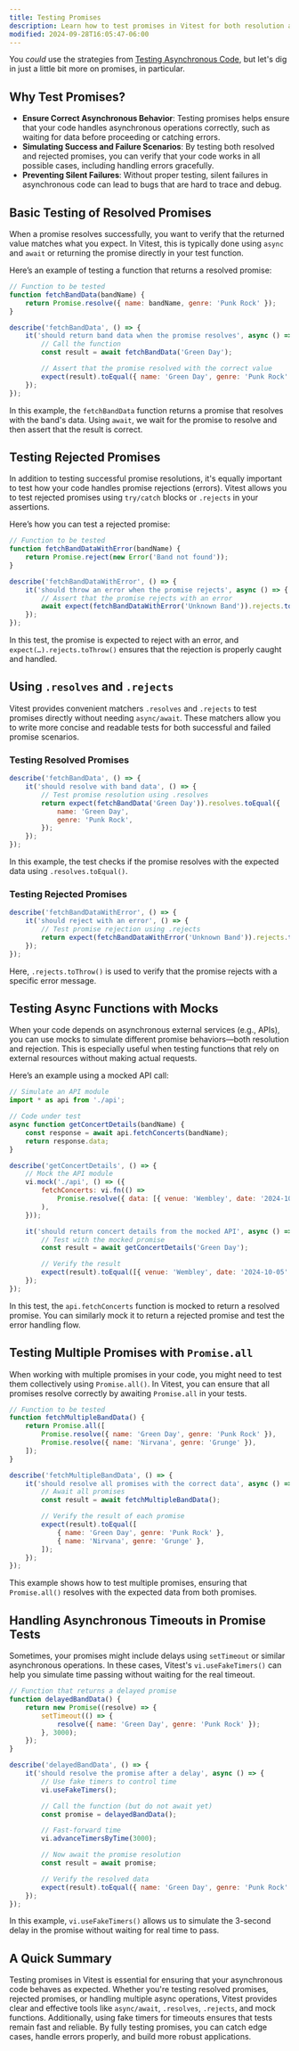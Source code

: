 ```yaml
---
title: Testing Promises
description: Learn how to test promises in Vitest for both resolution and rejection.
modified: 2024-09-28T16:05:47-06:00
---
```


You *could* use the strategies from [Testing Asynchronous Code](testing-asynchronous-code.md), but let's dig in just a little bit more on promises, in particular.

## Why Test Promises?

- **Ensure Correct Asynchronous Behavior**: Testing promises helps ensure that your code handles asynchronous operations correctly, such as waiting for data before proceeding or catching errors.
- **Simulating Success and Failure Scenarios**: By testing both resolved and rejected promises, you can verify that your code works in all possible cases, including handling errors gracefully.
- **Preventing Silent Failures**: Without proper testing, silent failures in asynchronous code can lead to bugs that are hard to trace and debug.

## Basic Testing of Resolved Promises

When a promise resolves successfully, you want to verify that the returned value matches what you expect. In Vitest, this is typically done using `async` and `await` or returning the promise directly in your test function.

Here’s an example of testing a function that returns a resolved promise:

```js
// Function to be tested
function fetchBandData(bandName) {
	return Promise.resolve({ name: bandName, genre: 'Punk Rock' });
}

describe('fetchBandData', () => {
	it('should return band data when the promise resolves', async () => {
		// Call the function
		const result = await fetchBandData('Green Day');

		// Assert that the promise resolved with the correct value
		expect(result).toEqual({ name: 'Green Day', genre: 'Punk Rock' });
	});
});
```

In this example, the `fetchBandData` function returns a promise that resolves with the band's data. Using `await`, we wait for the promise to resolve and then assert that the result is correct.

## Testing Rejected Promises

In addition to testing successful promise resolutions, it's equally important to test how your code handles promise rejections (errors). Vitest allows you to test rejected promises using `try/catch` blocks or `.rejects` in your assertions.

Here’s how you can test a rejected promise:

```js
// Function to be tested
function fetchBandDataWithError(bandName) {
	return Promise.reject(new Error('Band not found'));
}

describe('fetchBandDataWithError', () => {
	it('should throw an error when the promise rejects', async () => {
		// Assert that the promise rejects with an error
		await expect(fetchBandDataWithError('Unknown Band')).rejects.toThrow('Band not found');
	});
});
```

In this test, the promise is expected to reject with an error, and `expect(…).rejects.toThrow()` ensures that the rejection is properly caught and handled.

## Using `.resolves` and `.rejects`

Vitest provides convenient matchers `.resolves` and `.rejects` to test promises directly without needing `async/await`. These matchers allow you to write more concise and readable tests for both successful and failed promise scenarios.

### Testing Resolved Promises

```js
describe('fetchBandData', () => {
	it('should resolve with band data', () => {
		// Test promise resolution using .resolves
		return expect(fetchBandData('Green Day')).resolves.toEqual({
			name: 'Green Day',
			genre: 'Punk Rock',
		});
	});
});
```

In this example, the test checks if the promise resolves with the expected data using `.resolves.toEqual()`.

### Testing Rejected Promises

```js
describe('fetchBandDataWithError', () => {
	it('should reject with an error', () => {
		// Test promise rejection using .rejects
		return expect(fetchBandDataWithError('Unknown Band')).rejects.toThrow('Band not found');
	});
});
```

Here, `.rejects.toThrow()` is used to verify that the promise rejects with a specific error message.

## Testing Async Functions with Mocks

When your code depends on asynchronous external services (e.g., APIs), you can use mocks to simulate different promise behaviors—both resolution and rejection. This is especially useful when testing functions that rely on external resources without making actual requests.

Here’s an example using a mocked API call:

```js
// Simulate an API module
import * as api from './api';

// Code under test
async function getConcertDetails(bandName) {
	const response = await api.fetchConcerts(bandName);
	return response.data;
}

describe('getConcertDetails', () => {
	// Mock the API module
	vi.mock('./api', () => ({
		fetchConcerts: vi.fn(() =>
			Promise.resolve({ data: [{ venue: 'Wembley', date: '2024-10-05' }] }),
		),
	}));

	it('should return concert details from the mocked API', async () => {
		// Test with the mocked promise
		const result = await getConcertDetails('Green Day');

		// Verify the result
		expect(result).toEqual([{ venue: 'Wembley', date: '2024-10-05' }]);
	});
});
```

In this test, the `api.fetchConcerts` function is mocked to return a resolved promise. You can similarly mock it to return a rejected promise and test the error handling flow.

## Testing Multiple Promises with `Promise.all`

When working with multiple promises in your code, you might need to test them collectively using `Promise.all()`. In Vitest, you can ensure that all promises resolve correctly by awaiting `Promise.all` in your tests.

```js
// Function to be tested
function fetchMultipleBandData() {
	return Promise.all([
		Promise.resolve({ name: 'Green Day', genre: 'Punk Rock' }),
		Promise.resolve({ name: 'Nirvana', genre: 'Grunge' }),
	]);
}

describe('fetchMultipleBandData', () => {
	it('should resolve all promises with the correct data', async () => {
		// Await all promises
		const result = await fetchMultipleBandData();

		// Verify the result of each promise
		expect(result).toEqual([
			{ name: 'Green Day', genre: 'Punk Rock' },
			{ name: 'Nirvana', genre: 'Grunge' },
		]);
	});
});
```

This example shows how to test multiple promises, ensuring that `Promise.all()` resolves with the expected data from both promises.

## Handling Asynchronous Timeouts in Promise Tests

Sometimes, your promises might include delays using `setTimeout` or similar asynchronous operations. In these cases, Vitest's `vi.useFakeTimers()` can help you simulate time passing without waiting for the real timeout.

```js
// Function that returns a delayed promise
function delayedBandData() {
	return new Promise((resolve) => {
		setTimeout(() => {
			resolve({ name: 'Green Day', genre: 'Punk Rock' });
		}, 3000);
	});
}

describe('delayedBandData', () => {
	it('should resolve the promise after a delay', async () => {
		// Use fake timers to control time
		vi.useFakeTimers();

		// Call the function (but do not await yet)
		const promise = delayedBandData();

		// Fast-forward time
		vi.advanceTimersByTime(3000);

		// Now await the promise resolution
		const result = await promise;

		// Verify the resolved data
		expect(result).toEqual({ name: 'Green Day', genre: 'Punk Rock' });
	});
});
```

In this example, `vi.useFakeTimers()` allows us to simulate the 3-second delay in the promise without waiting for real time to pass.

## A Quick Summary

Testing promises in Vitest is essential for ensuring that your asynchronous code behaves as expected. Whether you're testing resolved promises, rejected promises, or handling multiple async operations, Vitest provides clear and effective tools like `async/await`, `.resolves`, `.rejects`, and mock functions. Additionally, using fake timers for timeouts ensures that tests remain fast and reliable. By fully testing promises, you can catch edge cases, handle errors properly, and build more robust applications.
